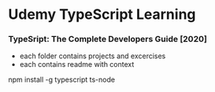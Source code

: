 # Udemy TypeScript Learning

### TypeSript: The Complete Developers Guide [2020]

- each folder contains projects and excercises
- each contains readme with context

npm install -g typescript ts-node
